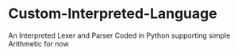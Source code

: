 # Custom-Interpreted-Language
An Interpreted Lexer and Parser Coded in Python supporting simple Arithmetic for now
